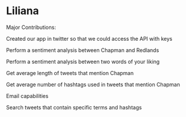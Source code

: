 # Liliana

Major Contributions:

Created our app in twitter so that we could access the API with keys

Perform a sentiment analysis between Chapman and Redlands

Perform a sentiment analysis between two words of your liking

Get average length of tweets that mention Chapman

Get average number of hashtags used in tweets that mention Chapman

Email capabilities

Search tweets that contain specific terms and hashtags
